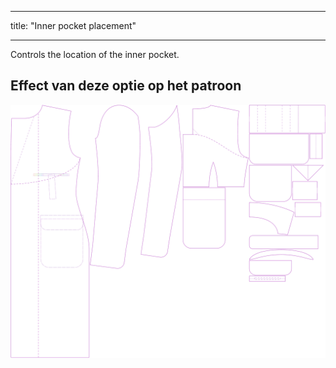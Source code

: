 - - -
title: "Inner pocket placement"
- - -

Controls the location of the inner pocket.

## Effect van deze optie op het patroon

![This image shows the effect of this option by superimposing several variants that have a different value for this option](carlton_innerpocketplacement_sample.svg "Effect of this option on the pattern")
